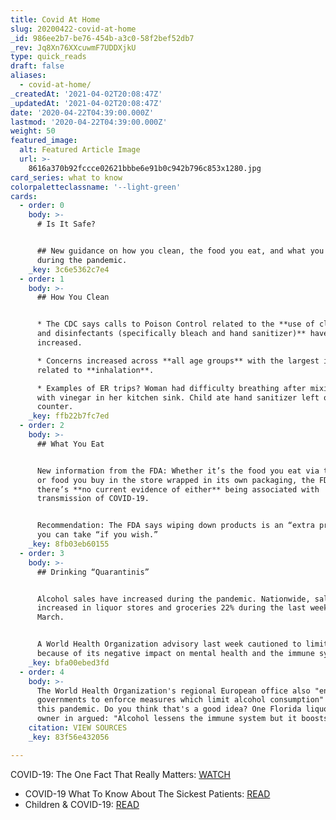 ```yaml
---
title: Covid At Home
slug: 20200422-covid-at-home
_id: 986ee2b7-be76-454b-a3c0-58f2bef52db7
_rev: Jq8Xn76XXcuwmF7UDDXjkU
type: quick_reads
draft: false
aliases:
  - covid-at-home/
_createdAt: '2021-04-02T20:08:47Z'
_updatedAt: '2021-04-02T20:08:47Z'
date: '2020-04-22T04:39:00.000Z'
lastmod: '2020-04-22T04:39:00.000Z'
weight: 50
featured_image:
  alt: Featured Article Image
  url: >-
    8616a370b92fccce02621bbbe6e91b0c942b796c853x1280.jpg
card_series: what to know
colorpaletteclassname: '--light-green'
cards:
  - order: 0
    body: >-
      # Is It Safe?


      ## New guidance on how you clean, the food you eat, and what you drink
      during the pandemic.
    _key: 3c6e5362c7e4
  - order: 1
    body: >-
      ## How You Clean


      * The CDC says calls to Poison Control related to the **use of cleaners
      and disinfectants (specifically bleach and hand sanitizer)** have
      increased.

      * Concerns increased across **all age groups** with the largest increase
      related to **inhalation**.

      * Examples of ER trips? Woman had difficulty breathing after mixing bleach
      with vinegar in her kitchen sink. Child ate hand sanitizer left on the
      counter.
    _key: ffb22b7fc7ed
  - order: 2
    body: >-
      ## What You Eat


      New information from the FDA: Whether it’s the food you eat via take-out
      or food you buy in the store wrapped in its own packaging, the FDA says
      there’s **no current evidence of either** being associated with
      transmission of COVID-19.


      Recommendation: The FDA says wiping down products is an “extra precaution”
      you can take “if you wish.”
    _key: 8fb03eb60155
  - order: 3
    body: >-
      ## Drinking “Quarantinis”


      Alcohol sales have increased during the pandemic. Nationwide, sales
      increased in liquor stores and groceries 22% during the last week of
      March.


      A World Health Organization advisory last week cautioned to limit alcohol
      because of its negative impact on mental health and the immune system.
    _key: bfa00ebed3fd
  - order: 4
    body: >-
      The World Health Organization's regional European office also "encourages
      governments to enforce measures which limit alcohol consumption" during
      this pandemic. Do you think that's a good idea? One Florida liquor store
      owner in argued: "Alcohol lessens the immune system but it boosts morale."
    citation: VIEW SOURCES
    _key: 83f56e432056

---
```

COVID-19: The One Fact That Really Matters: [WATCH](https://smarthernews.com/article/covid-19-the-one-fact-that-really-matters/)

* COVID-19 What To Know About The Sickest Patients: [READ](https://smarthernews.com/3-things-to-know-about-the-sickest-covid-19-patients/)
* Children & COVID-19: [READ](https://smarthernews.com/children-and-covid/)